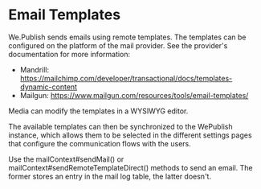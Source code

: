 # Email Templates

We.Publish sends emails using remote templates. The templates can be configured
on the platform of the mail provider. See the provider's documentation for more
information:

* Mandrill: https://mailchimp.com/developer/transactional/docs/templates-dynamic-content
* Mailgun: https://www.mailgun.com/resources/tools/email-templates/

Media can modify the templates in a WYSIWYG editor.

The available templates can then be synchronized to the WePublish instance,
which allows them to be selected in the different settings pages that configure
the communication flows with the users.


Use the mailContext#sendMail() or mailContext#sendRemoteTemplateDirect()
methods to send an email. The former stores an entry in the mail log table, the
latter doesn't.
